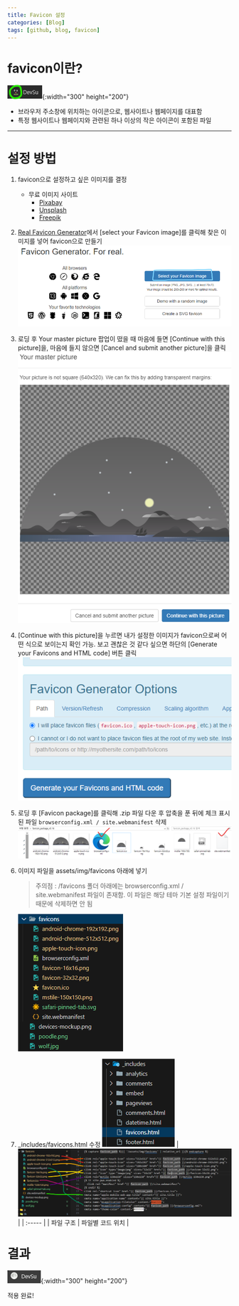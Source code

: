 ```yaml
---
title: Favicon 설정
categories: [Blog]
tags: [github, blog, favicon]
---
```


# favicon이란?
![Desktop View](/assets/img/post_img/favicon/ex.png){:width="300" height="200"}
- 브라우저 주소창에 위치하는 아이콘으로, 웹사이트나 웹페이지를 대표함
- 특정 웹사이트나 웹페이지와 관련된 하나 이상의 작은 아이콘이 포함된 파일


---


# 설정 방법


1. favicon으로 설정하고 싶은 이미지를 결정
    - 무료 이미지 사이트
        - [Pixabay](https://pixabay.com/ko/)
        - [Unsplash](https://unsplash.com/ko)
        - [Freepik](https://www.freepik.com/)


2. [Real Favicon Generator](https://realfavicongenerator.net/)에서 [select your Favicon image]를 클릭해 찾은 이미지를 넣어 favicon으로 만들기
    ![Desktop View](/assets/img/post_img/favicon/select.png)


3. 로딩 후 Your master picture 팝업이 떴을 때 마음에 들면 [Continue with this picture]을, 마음에 들지 않으면 [Cancel and submit another picture]을 클릭
    ![Desktop View](/assets/img/post_img/favicon/continue.png)


4. [Continue with this picture]을 누르면 내가 설정한 이미지가 favicon으로써 어떤 식으로 보이는지 확인 가능.
    보고 괜찮은 것 같다 싶으면 하단의 [Generate your Favicons and HTML code] 버튼 클릭
    ![Desktop View](/assets/img/post_img/favicon/favicon.png)


5. 로딩 후 [Favicon package]를 클릭해 .zip 파일 다운 후 압축을 푼 뒤에 체크 표시 된 파일 `browserconfig.xml / site.webmanifest` 삭제
    ![Desktop View](/assets/img/post_img/favicon/floder.png)


6. 이미지 파일을 assets/img/favicons 아래에 넣기
    > 주의점 : /favicons 폴더 아래에는 browserconfig.xml / site.webmanifest 파일이 존재함. 이 파일은 해당 테마 기본 설정 파일이기 때문에 삭제하면 안 됨

    ![Desktop View](/assets/img/post_img/favicon/favicons.png)


7. _includes/favicons.html 수정
![Desktop View](/assets/img/post_img/favicon/rudfh.png)
| ![Desktop View](/assets/img/post_img/favicon/vytl.png) |
| :----- |
| 파일 구조 | 파일별 코드 위치 |


# 결과
![Desktop View](/assets/img/post_img/favicon/image.png){:width="300" height="200"}

적용 완료!